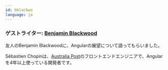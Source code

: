 ```yaml
---
id: bblackwo
language: ja
---
```


### ゲストライター: [Benjamin Blackwood](https://twitter.com/B_Blackwo)

友人のBenjamin Blackwoodに、Angularの展望について語ってもらいました。

Sébastien Chopinは、[Australia Post](https://auspost.com.au)のフロントエンドエンジニアで、Angularを4年以上使っている開発者です。
